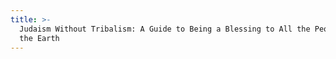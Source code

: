 ```yaml
---
title: >-
  Judaism Without Tribalism: A Guide to Being a Blessing to All the Peoples of
  the Earth
---
```


